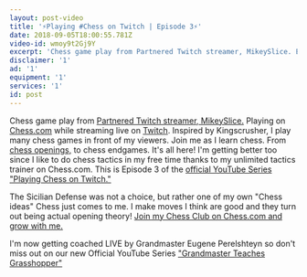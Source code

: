 ```yaml
---
layout: post-video
title: '⚡️Playing #Chess on Twitch | Episode 3⚡️'
date: 2018-09-05T18:00:55.781Z
video-id: wmoy9t2Gj9Y
excerpt: 'Chess game play from Partnered Twitch streamer, MikeySlice. Episode 3'
disclaimer: '1'
ad: '1'
equipment: '1'
services: '1'
id: post
---
```

Chess game play from [Partnered Twitch streamer, MikeySlice.](http://www.twitch.tv/mikeyslice) Playing on [Chess.com](http://www.chess.com/?ref_id=33583865) while streaming live on [Twitch](http://www.twitch.tv/). Inspired by Kingscrusher, I play many chess games in front of my viewers. Join me as I learn chess. From [chess openings,](https://chessopeningsexplained.com/membership-account/membership-levels/?pa=0D60A35DDB) to chess endgames. It's all here! I'm getting better too since I like to do chess tactics in my free time thanks to my unlimited tactics trainer on Chess.com. This is Episode 3 of the [official YouTube Series "Playing Chess on Twitch."
](https://www.youtube.com/playlist?list=PL7lVTzYgfl7GxeecS_H0Pfxp3lxHQL5E4)

The Sicilian Defense was not a choice, but rather one of my own "Chess ideas" Chess just comes to me. I make moves I think are good and they turn out being actual opening theory! [Join my Chess Club on Chess.com and grow with me.](https://www.chess.com/membership?ref_id=33583865)

I'm now getting coached LIVE by Grandmaster Eugene Perelshteyn so don't miss out on our new Official YouTube Series ["Grandmaster Teaches Grasshopper"](https://www.youtube.com/playlist?list=PL7lVTzYgfl7Hibd8rZ-jER9K70wmZzr_Z)
